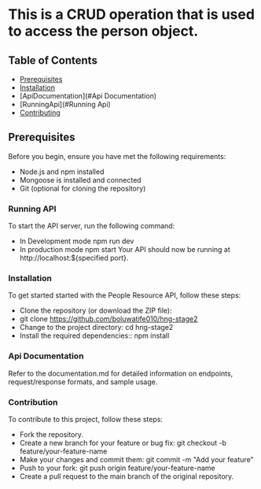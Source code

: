 # This is a CRUD operation that is used to access the person object.
## Table of Contents
  - [Prerequisites](#prerequisites)
  - [Installation](#installation)
- [ApiDocumentation](#Api Documentation)
- [RunningApi](#Running Api)
- [Contributing](#Contributing)
## Prerequisites
Before you begin, ensure you have met the following requirements:

- Node.js and npm installed
- Mongoose is installed and connected
- Git (optional for cloning the repository)

### Running API
To start the API server, run the following command:

- In Development mode npm run dev
- In production mode npm start Your API should now be running at http://localhost:${specified port}.

### Installation
To get started started with the People Resource API, follow these steps:

- Clone the repository (or download the ZIP file):
- git clone https://github.com/boluwatife010/hng-stage2
- Change to the project directory: cd hng-stage2
- Install the required dependencies:: npm install
### Api Documentation
Refer to the documentation.md for detailed information on  endpoints, request/response formats, and sample usage.
### Contribution
 To contribute to this project, follow these steps:

- Fork the repository.
- Create a new branch for your feature or bug fix: git checkout -b feature/your-feature-name
- Make your changes and commit them: git commit -m "Add your feature"
- Push to your fork: git push origin feature/your-feature-name
- Create a pull request to the main branch of the original repository.